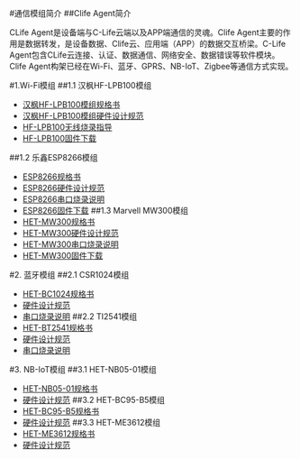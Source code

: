 

#通信模组简介
##Clife Agent简介

CLife Agent是设备端与C-Life云端以及APP端通信的灵魂。Clife Agent主要的作用是数据转发，是设备数据、Clife云、应用端（APP）的数据交互桥梁。C-Life Agent包含CLife云连接、认证、数据通信、网络安全、数据错误等软件模块。Clife Agent构架已经在Wi-Fi、蓝牙、GPRS、NB-IoT、Zigbee等通信方式实现。 



#1.Wi-Fi模组
##1.1 汉枫HF-LPB100模组
* [汉枫HF-LPB100模组规格书](./source/zh-cn/device/module/)
* [汉枫HF-LPB100模组硬件设计规范](./HF-LPB100_hardware_Design_Spec.html)
* [HF-LPB100无线烧录指导](./HF-LPB100_Wireless_download_Spec.html)
* [HF-LPB100固件下载](./source/zh-cn/device/module/)

##1.2 乐鑫ESP8266模组
* [ESP8266规格书](./source/zh-cn/device/module/)
* [ESP8266硬件设计规范](./ESP8266_hardware_Design_Spec.html)
* [ESP8266串口烧录说明](./ESP8266_uart_download_Spec.html)
* [ESP8266固件下载](./source/zh-cn/device/module/)
##1.3 Marvell MW300模组
* [HET-MW300规格书](./source/zh-cn/device/module/HET-MW300)
* [HET-MW300硬件设计规范](./HET-MW300_hardware_Design_Spec.html)
* [HET-MW300串口烧录说明](./HET-MW300_uart_download_Spec.html)
* [HET-MW300固件下载](./source/zh-cn/device/module/)



#2. 蓝牙模组
##2.1 CSR1024模组
* [HET-BC1024规格书](./source/zh-cn/device/module/)
* [硬件设计规范](./CSR1024_hardware_Design_Spec.html)
* [串口烧录说明](./CSR1024_uart_download_Spec.html)
##2.2 TI2541模组
* [HET-BT2541规格书](./source/zh-cn/device/module/)
* [硬件设计规范](./TI2541_hardware_Design_Spec.html)
* [串口烧录说明](./TI2541_uart_download_Spec.html)

#3. NB-IoT模组
##3.1 HET-NB05-01模组
* [HET-NB05-01规格书](./source/zh-cn/device/module/)
* [硬件设计规范](./source/zh-cn/device/module/)
##3.2 HET-BC95-B5模组
* [HET-BC95-B5规格书](./source/zh-cn/device/module/)
* [硬件设计规范](./source/zh-cn/device/module/)
##3.3 HET-ME3612模组
* [HET-ME3612规格书](./source/zh-cn/device/module/)
* [硬件设计规范](./source/zh-cn/device/module/)

